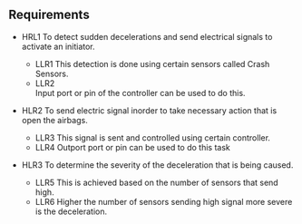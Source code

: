 ## Requirements
  * HRL1
    To detect sudden decelerations and send electrical signals to activate an initiator.
    * LLR1
       This detection is done using certain sensors called Crash Sensors.
    * LLR2  
       Input port or pin of the controller can be used to do this. 


  * HLR2
    To send electric signal inorder to take necessary action that is open the airbags.
    * LLR3
       This signal is sent and controlled using certain controller.   
    * LLR4
       Outport port or pin can be used to do this task  
       
  * HLR3
    To determine the severity of the deceleration that is being caused.
    * LLR5
        This is achieved based on the number of sensors that send  high.
    * LLR6
        Higher the number of sensors sending high signal more severe is the deceleration.    
       
       
     
